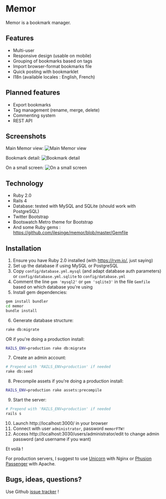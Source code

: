 Memor
=====

Memor is a bookmark manager.

Features
--------

* Multi-user
* Responsive design (usable on mobile)
* Grouping of bookmarks based on tags
* Import browser-format bookmarks file
* Quick posting with bookmarklet
* I18n (available locales : English, French)

Planned features
----------------

* Export bookmarks
* Tag management (rename, merge, delete)
* Commenting system
* REST API

Screenshots
-----------

Main Memor view:
![Main Memor view](http://www.ndre.gr/memor/memor1.png "Main Memor view")

Bookmark detail:
![Bookmark detail](http://www.ndre.gr/memor/memor2.png "Bookmark detail")

On a small screen:
![On a small screen](http://www.ndre.gr/memor/memor3.png "On a small screen")

Technology
----------

* Ruby 2.0
* Rails 4
* Database: tested with MySQL and SQLite (should work with PostgreSQL)
* Twitter Bootstrap
* Bootswatch Metro theme for Bootstrap
* And some Ruby gems : https://github.com/ilesinge/memor/blob/master/Gemfile

Installation
------------

1. Ensure you have Ruby 2.0 installed (with https://rvm.io/, just saying)
2. Set up the database if using MySQL or PostgreSQL
3. Copy `config/database.yml.mysql` (and adapt database auth parameters) or `config/database.yml.sqlite` to `config/database.yml`
4. Comment the line `gem 'mysql2'` or `gem 'sqlite3'` in the file `Gemfile` based on which database you're using 
5. Install gem dependencies:
```sh
gem install bundler
cd memor
bundle install
```
6. Generate database structure:
```sh
rake db:migrate
```
OR if you're doing a production install:
```sh
RAILS_ENV=production rake db:migrate
```
7. Create an admin account:
```sh
# Prepend with 'RAILS_ENV=production' if needed
rake db:seed
```
8. Precompile assets if you're doing a production install:
```sh
RAILS_ENV=production rake assets:precompile
```
9. Start the server:
```sh
# Prepend with 'RAILS_ENV=production' if needed
rails s
```
10. Launch http://localhost:3000/ in your browser
11. Connect with user `administrator`, password `memorFTW!`
12. Access http://localhost:3030/users/administrator/edit to change admin password (and username if you want)

Et voilà !

For production servers, I suggest to use [Unicorn](http://unicorn.bogomips.org/) with Nginx or [Phusion Passenger](https://www.phusionpassenger.com/) with Apache.

Bugs, ideas, questions?
----------------------

Use Github [issue tracker](https://github.com/ilesinge/memor/issues) !
